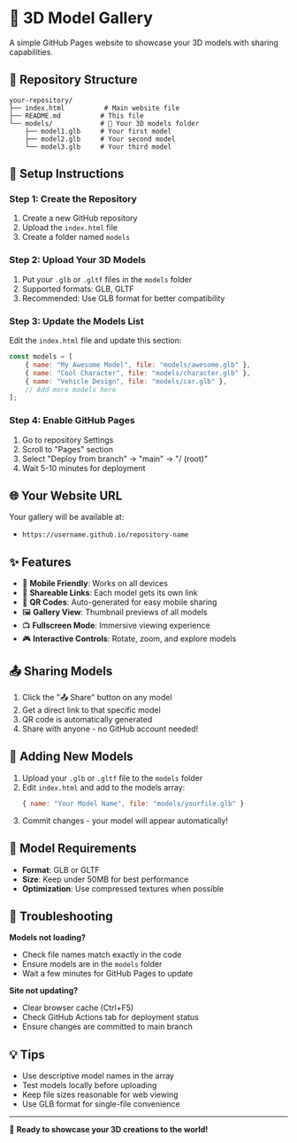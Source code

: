 # 🎯 3D Model Gallery

A simple GitHub Pages website to showcase your 3D models with sharing capabilities.

## 📁 Repository Structure

```
your-repository/
├── index.html          # Main website file
├── README.md          # This file
└── models/            # 📁 Your 3D models folder
    ├── model1.glb     # Your first model
    ├── model2.glb     # Your second model
    └── model3.glb     # Your third model
```

## 🚀 Setup Instructions

### Step 1: Create the Repository
1. Create a new GitHub repository
2. Upload the `index.html` file
3. Create a folder named `models`

### Step 2: Upload Your 3D Models
1. Put your `.glb` or `.gltf` files in the `models` folder
2. Supported formats: GLB, GLTF
3. Recommended: Use GLB format for better compatibility

### Step 3: Update the Models List
Edit the `index.html` file and update this section:

```javascript
const models = [
    { name: "My Awesome Model", file: "models/awesome.glb" },
    { name: "Cool Character", file: "models/character.glb" },
    { name: "Vehicle Design", file: "models/car.glb" },
    // Add more models here
];
```

### Step 4: Enable GitHub Pages
1. Go to repository Settings
2. Scroll to "Pages" section
3. Select "Deploy from branch" → "main" → "/ (root)"
4. Wait 5-10 minutes for deployment

## 🌐 Your Website URL
Your gallery will be available at:
- `https://username.github.io/repository-name`

## ✨ Features

- 📱 **Mobile Friendly**: Works on all devices
- 🔗 **Shareable Links**: Each model gets its own link
- 📱 **QR Codes**: Auto-generated for easy mobile sharing
- 🖼️ **Gallery View**: Thumbnail previews of all models
- 📺 **Fullscreen Mode**: Immersive viewing experience
- 🎮 **Interactive Controls**: Rotate, zoom, and explore models

## 📤 Sharing Models

1. Click the "📤 Share" button on any model
2. Get a direct link to that specific model
3. QR code is automatically generated
4. Share with anyone - no GitHub account needed!

## 🔧 Adding New Models

1. Upload your `.glb` or `.gltf` file to the `models` folder
2. Edit `index.html` and add to the models array:
   ```javascript
   { name: "Your Model Name", file: "models/yourfile.glb" }
   ```
3. Commit changes - your model will appear automatically!

## 📝 Model Requirements

- **Format**: GLB or GLTF
- **Size**: Keep under 50MB for best performance
- **Optimization**: Use compressed textures when possible

## 🐛 Troubleshooting

**Models not loading?**
- Check file names match exactly in the code
- Ensure models are in the `models` folder
- Wait a few minutes for GitHub Pages to update

**Site not updating?**
- Clear browser cache (Ctrl+F5)
- Check GitHub Actions tab for deployment status
- Ensure changes are committed to main branch

## 💡 Tips

- Use descriptive model names in the array
- Test models locally before uploading
- Keep file sizes reasonable for web viewing
- Use GLB format for single-file convenience

---

🎯 **Ready to showcase your 3D creations to the world!**
